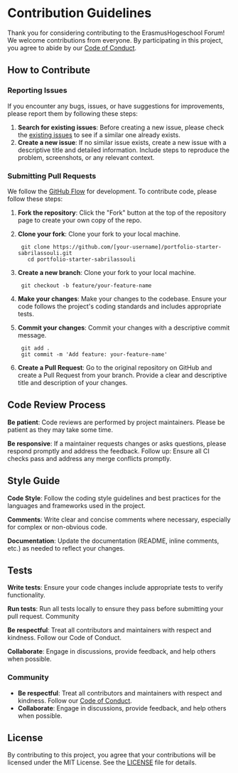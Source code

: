 # Contribution Guidelines

Thank you for considering contributing to the ErasmusHogeschool Forum! We welcome contributions from everyone. By participating in this project, you agree to abide by our [Code of Conduct](CODE_OF_CONDUCT.md).

## How to Contribute

### Reporting Issues

If you encounter any bugs, issues, or have suggestions for improvements, please report them by following these steps:

1. **Search for existing issues**: Before creating a new issue, please check the [existing issues](https://github.com/EHB-MCT/portfolio-starter-sabrilassouli/issues) to see if a similar one already exists.
2. **Create a new issue**: If no similar issue exists, create a new issue with a descriptive title and detailed information. Include steps to reproduce the problem, screenshots, or any relevant context.

### Submitting Pull Requests

We follow the [GitHub Flow](https://guides.github.com/introduction/flow/) for development. To contribute code, please follow these steps:

1. **Fork the repository**: Click the "Fork" button at the top of the repository page to create your own copy of the repo.
2. **Clone your fork**: Clone your fork to your local machine.

   
        git clone https://github.com/[your-username]/portfolio-starter-sabrilassouli.git
          cd portfolio-starter-sabrilassouli

3. **Create a new branch**: Clone your fork to your local machine.
 
        git checkout -b feature/your-feature-name

4. **Make your changes**: Make your changes to the codebase. Ensure your code follows the project's coding standards and includes appropriate tests.

5. **Commit your changes**: Commit your changes with a descriptive commit message.
       
        git add .
        git commit -m 'Add feature: your-feature-name'

6. **Create a Pull Request**: Go to the original repository on GitHub and create a Pull Request from your branch. Provide a clear and descriptive title and description of your changes.


## Code Review Process

**Be patient**: Code reviews are performed by project maintainers. Please be patient as they may take some time.

**Be responsive**: If a maintainer requests changes or asks questions, please respond promptly and address the feedback.
Follow up: Ensure all CI checks pass and address any merge conflicts promptly.
## Style Guide
**Code Style**: Follow the coding style guidelines and best practices for the languages and frameworks used in the project.

**Comments**: Write clear and concise comments where necessary, especially for complex or non-obvious code.

**Documentation**: Update the documentation (README, inline comments, etc.) as needed to reflect your changes.
## Tests
**Write tests**: Ensure your code changes include appropriate tests to verify functionality.

**Run tests**: Run all tests locally to ensure they pass before submitting your pull request.
Community

**Be respectful**: Treat all contributors and maintainers with respect and kindness. Follow our Code of Conduct.

**Collaborate**: Engage in discussions, provide feedback, and help others when possible.
### Community

- **Be respectful**: Treat all contributors and maintainers with respect and kindness. Follow our [Code of Conduct](CODE_OF_CONDUCT.md).
- **Collaborate**: Engage in discussions, provide feedback, and help others when possible.

## License

By contributing to this project, you agree that your contributions will be licensed under the MIT License. See the [LICENSE](LICENSE) file for details.